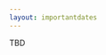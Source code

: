 ```yaml
---
layout: importantdates
---
```

TBD
<!--
<style type="text/css">
  td {
    padding: 0 15px;
    line-height: 2;
  }
  td:first-child {
  font-weight: bold
}
td:nth-child(2) {
  font-weight: bold
}
</style>
<table border=1 frame=void rules=rows style="margin-left: auto;
  margin-right: auto;   text-align: center;
">
  
  <tr>
    <th style="font-size: 20px">First name</th>
    <th style="font-size: 20px">Last name</th>
    <th style="font-size: 20px">Organization</th>
  </tr>
      <tr>
    <td>1</td>
    <td>1</td>
    <td>1</td>
  </tr>
    <tr>
    <td>2</td>
    <td>2</td>
    <td>2</td>
  </tr>
    <tr>
    <td>3</td>
    <td>3</td>
    <td>3</td>
  </tr>
    <tr>
    <td>4</td>
    <td>4</td>
    <td>4</td>
  </tr>
    <tr>
    <td>5</td>
    <td>5</td>
    <td>5</td>
  </tr>
 
</table>
 -->
